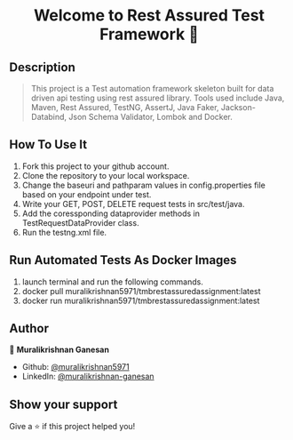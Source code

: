 <h1 align="center">Welcome to Rest Assured Test Framework 👋</h1>
<p>
</p>

## Description
> This project is a Test automation framework skeleton built for data driven api testing using rest assured library. Tools used include Java, Maven, Rest Assured, TestNG, AssertJ, Java Faker, Jackson-Databind, Json Schema Validator, Lombok and Docker.

## How To Use It
1. Fork this project to your github account.
2. Clone the repository to your local workspace.
3. Change the baseuri and pathparam values in config.properties file based on your endpoint under test.
4. Write your GET, POST, DELETE request tests in src/test/java.
5. Add the coressponding dataprovider methods in TestRequestDataProvider class.
6. Run the testng.xml file.

## Run Automated Tests As Docker Images
1. launch terminal and run the following commands.
2. docker pull muralikrishnan5971/tmbrestassuredassignment:latest
3. docker run muralikrishnan5971/tmbrestassuredassignment:latest

## Author
👤 **Muralikrishnan Ganesan**

* Github: [@muralikrishnan5971](https://github.com/muralikrishnan5971)
* LinkedIn: [@muralikrishnan-ganesan](https://linkedin.com/in/muralikrishnan-ganesan)

## Show your support

Give a ⭐️ if this project helped you!
